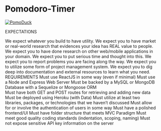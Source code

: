 # Pomodoro-Timer

[![PomoDuck](https://codecov.io/gh/tomatopals/pomoduck/branch/main/graphs/badge.svg)](https://app.codecov.io/gh/tomatopals/pomoduck/branch/main)

EXPECTATIONS

We expect whatever you build to have utility.
We expect you to have market or real-world research that evidences your idea
has REAL value to people.
We expect you to have done research on other web/mobile applications in your domain.
We expect you to put serious time and thought into this.
We expect you to report problems you are facing along the way.
We expect you to utilize some form of project management system.
We expect you to dig deep into documentation and external resources to learn what you need.
REQUIREMENTS
Must use ReactJS in some way (even if minimal)
Must use a Node and Express Web Server
Must be backed by a MySQL or MongoDB Database with a Sequelize or Mongoose ORM  
Must have both GET and POST routes for retrieving and adding new data
Must be deployed using Heroku (with Data)
Must utilize at least two libraries, packages, or technologies that we haven’t discussed
Must allow for or involve the authentication of users in some way
Must have a polished frontend/UI
Must have folder structure that meets MVC Paradigm
Must meet good quality coding standards (indentation, scoping, naming)
Must not expose sensitive API key information on the server
